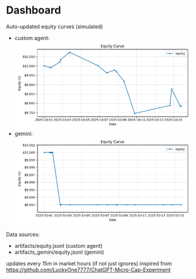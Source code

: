 # Dashboard

Auto-updated equity curves (simulated)

- custom agent: ![Equity Curve](artifacts/equity.png?v=3bede8b)
- gemini: ![Equity Curve (Gemini)](artifacts_gemini/equity.png?v=3bede8b)

Data sources:
- artifacts/equity.jsonl (custom agent)
- artifacts_gemini/equity.jsonl (gemini)

updates every 15m in market hours (if not just ignores)
inspired from https://github.com/LuckyOne7777/ChatGPT-Micro-Cap-Experiment